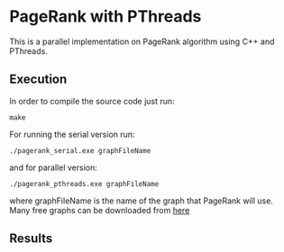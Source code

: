 # PageRank with PThreads

This is a parallel implementation on PageRank algorithm using C++ and PThreads.

## Execution 
In order to compile the source code just run:
```
make
```
For running the serial version run:
```
./pagerank_serial.exe graphFileName
```
and for parallel version:
```
./pagerank_pthreads.exe graphFileName
```
where graphFileName is the name of the graph that PageRank will use. Many free 
graphs can be downloaded from [here](http://snap.stanford.edu/data/)

## Results
